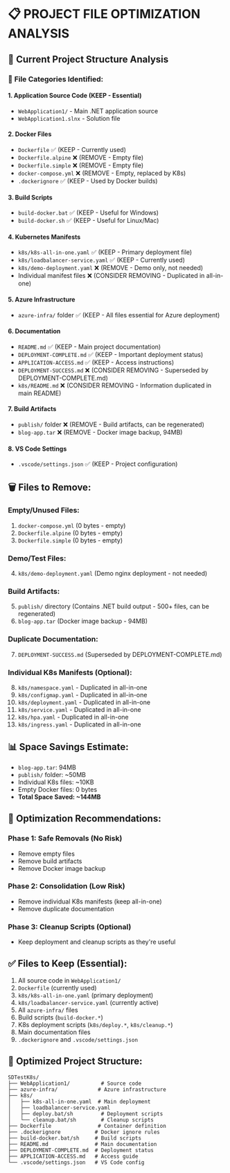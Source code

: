 # 📋 PROJECT FILE OPTIMIZATION ANALYSIS

## 🎯 Current Project Structure Analysis

### 📁 **File Categories Identified:**

#### 1. **Application Source Code** (KEEP - Essential)
- `WebApplication1/` - Main .NET application source
- `WebApplication1.slnx` - Solution file

#### 2. **Docker Files**
- `Dockerfile` ✅ (KEEP - Currently used)
- `Dockerfile.alpine` ❌ (REMOVE - Empty file)
- `Dockerfile.simple` ❌ (REMOVE - Empty file)
- `docker-compose.yml` ❌ (REMOVE - Empty, replaced by K8s)
- `.dockerignore` ✅ (KEEP - Used by Docker builds)

#### 3. **Build Scripts**
- `build-docker.bat` ✅ (KEEP - Useful for Windows)
- `build-docker.sh` ✅ (KEEP - Useful for Linux/Mac)

#### 4. **Kubernetes Manifests**
- `k8s/k8s-all-in-one.yaml` ✅ (KEEP - Primary deployment file)
- `k8s/loadbalancer-service.yaml` ✅ (KEEP - Currently used)
- `k8s/demo-deployment.yaml` ❌ (REMOVE - Demo only, not needed)
- Individual manifest files ❌ (CONSIDER REMOVING - Duplicated in all-in-one)

#### 5. **Azure Infrastructure**
- `azure-infra/` folder ✅ (KEEP - All files essential for Azure deployment)

#### 6. **Documentation**
- `README.md` ✅ (KEEP - Main project documentation)
- `DEPLOYMENT-COMPLETE.md` ✅ (KEEP - Important deployment status)
- `APPLICATION-ACCESS.md` ✅ (KEEP - Access instructions)
- `DEPLOYMENT-SUCCESS.md` ❌ (CONSIDER REMOVING - Superseded by DEPLOYMENT-COMPLETE.md)
- `k8s/README.md` ❌ (CONSIDER REMOVING - Information duplicated in main README)

#### 7. **Build Artifacts**
- `publish/` folder ❌ (REMOVE - Build artifacts, can be regenerated)
- `blog-app.tar` ❌ (REMOVE - Docker image backup, 94MB)

#### 8. **VS Code Settings**
- `.vscode/settings.json` ✅ (KEEP - Project configuration)

## 🗑️ **Files to Remove:**

### **Empty/Unused Files:**
1. `docker-compose.yml` (0 bytes - empty)
2. `Dockerfile.alpine` (0 bytes - empty)
3. `Dockerfile.simple` (0 bytes - empty)

### **Demo/Test Files:**
4. `k8s/demo-deployment.yaml` (Demo nginx deployment - not needed)

### **Build Artifacts:**
5. `publish/` directory (Contains .NET build output - 500+ files, can be regenerated)
6. `blog-app.tar` (Docker image backup - 94MB)

### **Duplicate Documentation:**
7. `DEPLOYMENT-SUCCESS.md` (Superseded by DEPLOYMENT-COMPLETE.md)

### **Individual K8s Manifests (Optional):**
8. `k8s/namespace.yaml` - Duplicated in all-in-one
9. `k8s/configmap.yaml` - Duplicated in all-in-one
10. `k8s/deployment.yaml` - Duplicated in all-in-one
11. `k8s/service.yaml` - Duplicated in all-in-one
12. `k8s/hpa.yaml` - Duplicated in all-in-one
13. `k8s/ingress.yaml` - Duplicated in all-in-one

## 📊 **Space Savings Estimate:**
- `blog-app.tar`: 94MB
- `publish/` folder: ~50MB
- Individual K8s files: ~10KB
- Empty Docker files: 0 bytes
- **Total Space Saved: ~144MB**

## 🎯 **Optimization Recommendations:**

### **Phase 1: Safe Removals (No Risk)**
- Remove empty files
- Remove build artifacts
- Remove Docker image backup

### **Phase 2: Consolidation (Low Risk)**
- Remove individual K8s manifests (keep all-in-one)
- Remove duplicate documentation

### **Phase 3: Cleanup Scripts (Optional)**
- Keep deployment and cleanup scripts as they're useful

## ✅ **Files to Keep (Essential):**
1. All source code in `WebApplication1/`
2. `Dockerfile` (currently used)
3. `k8s/k8s-all-in-one.yaml` (primary deployment)
4. `k8s/loadbalancer-service.yaml` (currently active)
5. All `azure-infra/` files
6. Build scripts (`build-docker.*`)
7. K8s deployment scripts (`k8s/deploy.*`, `k8s/cleanup.*`)
8. Main documentation files
9. `.dockerignore` and `.vscode/settings.json`

## 🔄 **Optimized Project Structure:**
```
SDTestK8s/
├── WebApplication1/          # Source code
├── azure-infra/             # Azure infrastructure
├── k8s/
│   ├── k8s-all-in-one.yaml  # Main deployment
│   ├── loadbalancer-service.yaml
│   ├── deploy.bat/sh         # Deployment scripts
│   └── cleanup.bat/sh        # Cleanup scripts
├── Dockerfile               # Container definition
├── .dockerignore           # Docker ignore rules
├── build-docker.bat/sh     # Build scripts
├── README.md               # Main documentation
├── DEPLOYMENT-COMPLETE.md  # Deployment status
├── APPLICATION-ACCESS.md   # Access guide
└── .vscode/settings.json   # VS Code config
```
